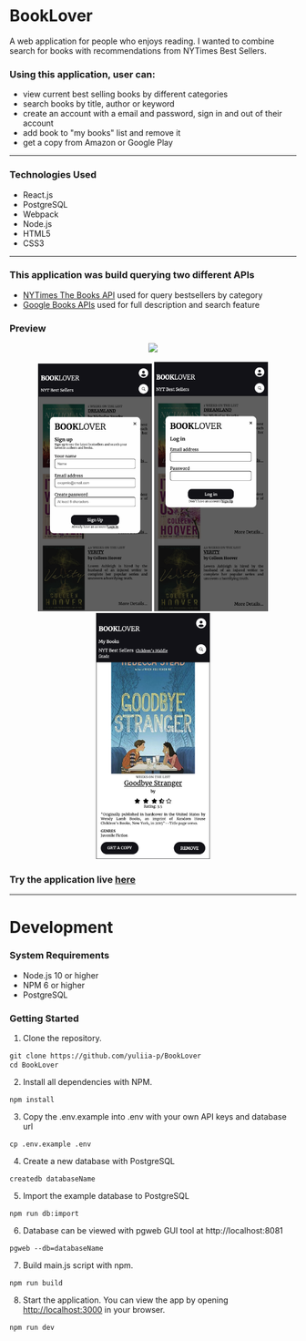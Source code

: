 # BookLover
A web application for people who enjoys reading. 
I wanted to combine search for books with recommendations from NYTimes Best Sellers.

### Using this application, user can:
- view current best selling books by different categories
- search books by title, author or keyword
- create an account with a email and password, sign in and out of their account
- add book to "my books" list and remove it
- get a copy from Amazon or Google Play
___

### Technologies Used
- React.js
- PostgreSQL
- Webpack
- Node.js
- HTML5
- CSS3

___ 

### This application was build querying two different APIs
- [NYTimes The Books API](https://developer.nytimes.com/docs/books-product/1/overview) used for query bestsellers by category
- [Google Books APIs](https://developers.google.com/books/docs/overview) used for full description and search feature 

### Preview 
<p align="middle">
  <img src="bl-preview.gif" width="800">
</p>
<p align="middle">
  <img src="sign-up-previw.png" width="200">
  <img src="log-in-preview.png" width="200">
  <img src="details-preview.png" width="200">
</p>

### Try the application live [here](http://book-lover-app.yuliia.net/)

____

# Development

### System Requirements
- Node.js 10 or higher
- NPM 6 or higher
- PostgreSQL

### Getting Started 
1. Clone the repository.
```
git clone https://github.com/yuliia-p/BookLover
cd BookLover
 ```
2. Install all dependencies with NPM.
```
npm install
```
3. Copy the .env.example into .env with your own API keys and database url
```
cp .env.example .env
```
4. Create a new database with PostgreSQL
```
createdb databaseName
```
5. Import the example database to PostgreSQL
```
npm run db:import
```
6. Database can be viewed with pgweb GUI tool at http://localhost:8081
```
pgweb --db=databaseName
```
7. Build main.js script with npm.
```
npm run build
```
8. Start the application. You can view the app by opening [http://localhost:3000](http://localhost:3000/) in your browser.
```
npm run dev
```
